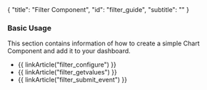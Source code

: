 <meta>
{
	"title": "Filter Component",
	"id": "filter_guide",
	"subtitle": ""
}
</meta>

### Basic Usage

This section contains information of how to create a simple Chart Component and add it to your dashboard.

* {{ linkArticle("filter_configure") }}
* {{ linkArticle("filter_getvalues") }}
* {{ linkArticle("filter_submit_event") }}
